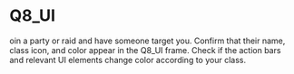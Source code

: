 # Q8_UI
oin a party or raid and have someone target you. Confirm that their name, class icon, and color appear in the Q8_UI frame. Check if the action bars and relevant UI elements change color according to your class.
